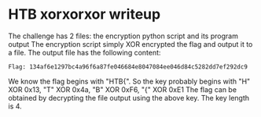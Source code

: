 # HTB xorxorxor writeup

The challenge has 2 files: the encryption python script and its program output 
The encryption script simply XOR encrypted the flag and output it to a file.
The output file has the following content:
```
Flag: 134af6e1297bc4a96f6a87fe046684e8047084ee046d84c5282dd7ef292dc9
```

We know the flag begins with "HTB{". So the key probably begins with
"H" XOR 0x13, "T" XOR 0x4a, "B" XOR 0xF6, "{" XOR 0xE1
The flag can be obtained by decrypting the file output using the above key. The key length is 4.
